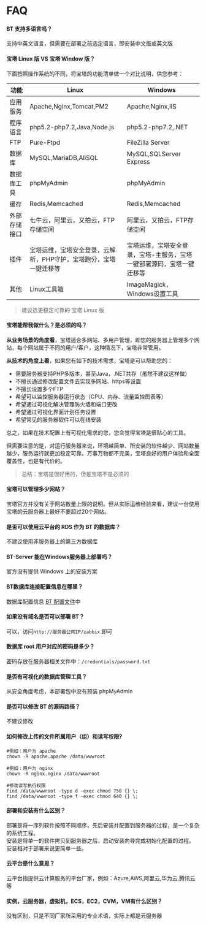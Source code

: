 # FAQ

#### BT 支持多语言吗？

支持中英文语言，但需要在部署之前选定语言，即安装中文版或英文版

#### 宝塔 Linux 版 VS 宝塔 Window 版？

下面按照操作系统的不同，将宝塔的功能清单做一个对比说明，供您参考：

|  功能  |  Linux  |  Windows  |
| --- | --- | --- |
| 应用服务   |  Apache,Nginx,Tomcat,PM2  | Apache,Nginx,IIS   |
|  程序语言  |   php5.2-php7.2,Java,Node.js |   php5.2-php7.2,.NET |
|   FTP |  Pure-Ftpd  |  FileZilla Server |
|   数据库 |  MySQL,MariaDB,AliSQL  |  MySQL,SQLServer Express  |
|  数据库工具  | phpMyAdmin   |  phpMyAdmin  |
|  缓存  |  Redis,Memcached  |  Redis,Memcached   |
| 外部存储接口    |  七牛云，阿里云，又拍云，FTP存储空间  | 阿里云，又拍云，FTP存储空间   |
|  插件 |   宝塔运维，宝塔安全登录，云解析，PHP守护，宝塔跑分，宝塔一键迁移等 |  宝塔运维，宝塔安全登录，宝塔-主服务，宝塔一键部署源码，宝塔一键迁移等   |
|  其他  |  Linux工具箱  | ImageMagick，Windows设置工具   |

> 建议选更稳定可靠的 宝塔 Linux 版

#### 宝塔能帮我做什么？是必须的吗？

**从业务场景的角度看**，宝塔适合多网站、多用户管理，即您的服务器上管理多个网站，每个网站属于不同的用户/客户，这种情况下，宝塔非常管用。

**从技术的角度上看**，如果您有如下的技术需求，宝塔是可以帮助您的：

* 需要服务器支持PHP多版本，甚至Java，.NET共存（虽然不建议这样做）
* 不擅长通过修改配置文件去实现多网站、https等设置
* 不擅长设置多个FTP
* 希望可以监控服务器运行状态（CPU、内存、流量监控图表等）
* 希望通过可视化解决管理防火墙和端口更改
* 希望通过可视化界面计划任务设置
* 希望常见的服务器软件可以在线安装

总之，如果在技术配置上有可视化需求的您，您会觉得宝塔是很贴心的工具。

但需要注意的是，对运行服务器来说，环境越简单、所安装的软件越少、网站数量越少，服务运行就更加稳定可靠。万事万物都不完美，宝塔良好的用户体验和全面覆盖性，也是有代价的。

> 总结：宝塔是很好用的，但是宝塔不是必须的

#### 宝塔可以管理多少网站？

宝塔官方并没有关于网站数量上限的说明。但从实际运维经验来看，建议一台使用宝塔的云服务器上最好不要超过20个网站。

#### 是否可以使用云平台的 RDS 作为 BT 的数据库？

不建议使用非服务器上的第三方数据库

#### BT-Server 能在Windows服务器上部署吗？

官方没有提供 Windows 上的安装方案

#### BT数据库连接配置信息在哪里？

数据库配置信息 [BT 配置文件](/zh/stack-components.html#zabbix)中

#### 如果没有域名是否可以部署 BT？

可以，访问`http://服务器公网IP/zabbix` 即可

#### 数据库 root 用户对应的密码是多少？

密码存放在服务器相关文件中：`/credentials/password.txt`

#### 是否有可视化的数据库管理工具？

从安全角度考虑，本部署包中没有预装 phpMyAdmin

#### 是否可以修改 BT 的源码路径？

不建议修改

#### 如何修改上传的文件所属用户（组）和读写权限?

```shell
#例如：用户为 apache
chown -R apache.apache /data/wwwroot

#例如：用户为 nginx
chown -R nginx.nginx /data/wwwroot

#修改读写执行权限
find /data/wwwroot -type d -exec chmod 750 {} \;
find /data/wwwroot -type f -exec chmod 640 {} \;
```
#### 部署和安装有什么区别？

部署是将一序列软件按照不同顺序，先后安装并配置到服务器的过程，是一个复杂的系统工程。  
安装是将单一的软件拷贝到服务器之后，启动安装向导完成初始化配置的过程。  
安装相对于部署来说更简单一些。 

#### 云平台是什么意思？

云平台指提供云计算服务的平台厂家，例如：Azure,AWS,阿里云,华为云,腾讯云等

#### 实例，云服务器，虚拟机，ECS，EC2，CVM，VM有什么区别？

没有区别，只是不同厂家所采用的专业术语，实际上都是云服务器